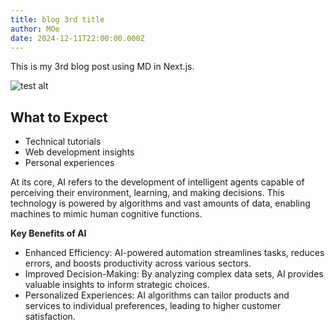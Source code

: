 ```yaml
---
title: blog 3rd title
author: MOe
date: 2024-12-11T22:00:00.000Z
---
```


This is my 3rd blog post using MD in Next.js.

![test alt](/347285793_223516420579394_530839560032028018_n.jpg)

## What to Expect

* Technical tutorials
* Web development insights
* Personal experiences

At its core, AI refers to the development of intelligent agents capable of perceiving their environment, learning, and making decisions. This technology is powered by algorithms and vast amounts of data, enabling machines to mimic human cognitive functions.

**Key Benefits of AI**

* Enhanced Efficiency: AI-powered automation streamlines tasks, reduces errors, and boosts productivity across various sectors.
* Improved Decision-Making: By analyzing complex data sets, AI provides valuable insights to inform strategic choices.
* Personalized Experiences: AI algorithms can tailor products and services to individual preferences, leading to higher customer satisfaction.
